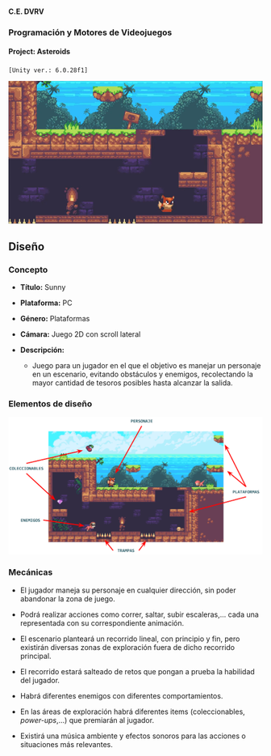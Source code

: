 #### C.E. DVRV

### Programación y Motores de Videojuegos

#### Project: Asteroids

`[Unity ver.: 6.0.28f1]`

<center>

![Gameplay](Docs/gameplay.png)

</center>

## Diseño


### Concepto

- **Título:** Sunny

- **Plataforma:** PC

- **Género:** Plataformas

- **Cámara:** Juego 2D con scroll lateral

- **Descripción:**

  - Juego para un jugador en el que el objetivo es manejar un personaje en un escenario, evitando obstáculos y enemigos, recolectando la mayor cantidad de tesoros posibles hasta alcanzar la salida.


### Elementos de diseño

<center>

![Elementos de diseño](Docs/design.png)

</center>

### Mecánicas

- El jugador maneja su personaje en cualquier dirección, sin poder abandonar la zona de juego.

- Podrá realizar acciones como correr, saltar, subir escaleras,... cada una representada con su correspondiente animación.

- El escenario planteará un recorrido lineal, con principio y fin, pero existirán diversas zonas de exploración fuera de dicho recorrido principal.

- El recorrido estará salteado de retos que pongan a prueba la habilidad del jugador.

- Habrá diferentes enemigos con diferentes comportamientos.

- En las áreas de exploración habrá diferentes items (coleccionables, _power-ups_,...) que premiarán al jugador.

- Existirá una música ambiente y efectos sonoros para las acciones o situaciones más relevantes.
